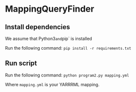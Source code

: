 # MappingQueryFinder

## Install dependencies

We assume that Python3` and `pip` is installed

Run the following command:
`pip install -r requirements.txt`

## Run script

Run the following command:
`python program2.py mapping.yml`

Where `mapping.yml` is your YARRRML mapping.
